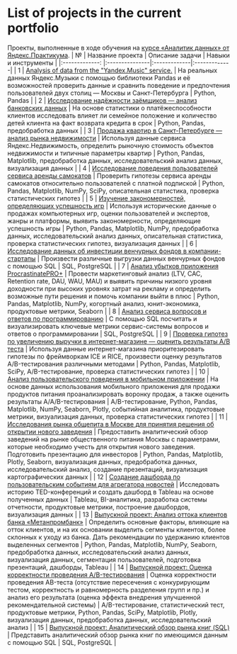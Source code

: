 # List of projects in the current portfolio

Проекты, выполненные в ходе обучения на [курсе «Аналитик данных» от Яндекс.Практикума](https://practicum.yandex.ru/data-analyst/).
| №  | Название проекта  | Описание задачи | Навыки и инструменты |
|:-------------: |:---------------|:-------------|:-------------|
| 1 | [Analysis of data from the "Yandex.Music" service.](https://github.com/Danyl1997/Portfolio/tree/main/1.%20%20Analysis%20of%20data%20from%20the%20%22Yandex.Music%22%20service.) | На реальных данных Яндекс.Музыки c помощью библиотеки Pandas и её возможностей проверить данные и сравнить поведение и предпочтения пользователей двух столиц — Москвы и Санкт-Петербурга | Python, Pandas |
| 2 | [Исследование надёжности заёмщиков — анализ банковских данных](https://github.com/alkondratova/practicum-projects/tree/main/2.%20%D0%98%D1%81%D1%81%D0%BB%D0%B5%D0%B4%D0%BE%D0%B2%D0%B0%D0%BD%D0%B8%D0%B5%20%D0%BD%D0%B0%D0%B4%D1%91%D0%B6%D0%BD%D0%BE%D1%81%D1%82%D0%B8%20%D0%B7%D0%B0%D1%91%D0%BC%D1%89%D0%B8%D0%BA%D0%BE%D0%B2) | На основе статистики о платёжеспособности клиентов исследовать влияет ли семейное положение и количество детей клиента на факт возврата кредита в срок | Python, Pandas, предобработка данных |
| 3 | [Продажа квартир в Санкт-Петербурге — анализ рынка недвижимости](https://github.com/alkondratova/practicum-projects/tree/main/3.%20%D0%90%D0%BD%D0%B0%D0%BB%D0%B8%D0%B7%20%D1%80%D1%8B%D0%BD%D0%BA%D0%B0%20%D0%BD%D0%B5%D0%B4%D0%B2%D0%B8%D0%B6%D0%B8%D0%BC%D0%BE%D1%81%D1%82%D0%B8) | Используя данные сервиса Яндекс.Недвижимость, определить рыночную стоимость объектов недвижимости и типичные параметры квартир | Python, Pandas, Matplotlib, предобработка данных, исследовательский анализ данных, визуализация данных |
| 4 | [Исследование поведения пользователей сервиса аренды самокатов](https://github.com/alkondratova/practicum-projects/tree/main/4.%20%D0%98%D1%81%D1%81%D0%BB%D0%B5%D0%B4%D0%BE%D0%B2%D0%B0%D0%BD%D0%B8%D0%B5%20%D0%BF%D0%BE%D0%B2%D0%B5%D0%B4%D0%B5%D0%BD%D0%B8%D1%8F%20%D0%BF%D0%BE%D0%BB%D1%8C%D0%B7%D0%BE%D0%B2%D0%B0%D1%82%D0%B5%D0%BB%D0%B5%D0%B9%20%D1%81%D0%B5%D1%80%D0%B2%D0%B8%D1%81%D0%B0%20%D0%B0%D1%80%D0%B5%D0%BD%D0%B4%D1%8B%20%D1%81%D0%B0%D0%BC%D0%BE%D0%BA%D0%B0%D1%82%D0%BE%D0%B2) | Проверить гипотезы сервиса аренды самокатов относительно пользователей с платной подпиской | Python, Pandas, Matplotlib, NumPy, SciPy, описательная статистика, проверка статистических гипотез |
| 5 | [Изучение закономерностей, определяющих успешность игр](https://github.com/alkondratova/practicum-projects/tree/main/5.%20%D0%98%D0%B7%D1%83%D1%87%D0%B5%D0%BD%D0%B8%D0%B5%20%D0%B7%D0%B0%D0%BA%D0%BE%D0%BD%D0%BE%D0%BC%D0%B5%D1%80%D0%BD%D0%BE%D1%81%D1%82%D0%B5%D0%B9%2C%20%D0%BE%D0%BF%D1%80%D0%B5%D0%B4%D0%B5%D0%BB%D1%8F%D1%8E%D1%89%D0%B8%D1%85%20%D1%83%D1%81%D0%BF%D0%B5%D1%88%D0%BD%D0%BE%D1%81%D1%82%D1%8C%20%D0%B8%D0%B3%D1%80) | Используя исторические данные о продажах компьютерных игр, оценки пользователей и экспертов, жанры и платформы, выявить закономерности, определяющие успешность игры  | Python, Pandas, Matplotlib, NumPy, предобработка данных, исследовательский анализ данных, описательная статистика, проверка статистических гипотез, визуализация данных |
| 6 | [Исследование данных об инвестиции венчурных фондов в компании-стартапы](https://github.com/alkondratova/practicum-projects/tree/main/6.%20%D0%98%D1%81%D1%81%D0%BB%D0%B5%D0%B4%D0%BE%D0%B2%D0%B0%D0%BD%D0%B8%D0%B5%20%D0%B4%D0%B0%D0%BD%D0%BD%D1%8B%D1%85%20%D0%BE%D0%B1%20%D0%B8%D0%BD%D0%B2%D0%B5%D1%81%D1%82%D0%B8%D1%86%D0%B8%D0%B8%20%D0%B2%D0%B5%D0%BD%D1%87%D1%83%D1%80%D0%BD%D1%8B%D1%85%20%D1%84%D0%BE%D0%BD%D0%B4%D0%BE%D0%B2%20%D0%B2%20%D0%BA%D0%BE%D0%BC%D0%BF%D0%B0%D0%BD%D0%B8%D0%B8-%D1%81%D1%82%D0%B0%D1%80%D1%82%D0%B0%D0%BF%D1%8B) | Произвести различные выгрузки данных венчурных фондов с помощью SQL | SQL, PostgreSQL |
| 7 | [Анализ убытков приложения ProcrastinatePRO+](https://github.com/alkondratova/practicum-projects/tree/main/7.%20%D0%90%D0%BD%D0%B0%D0%BB%D0%B8%D0%B7%20%D1%83%D0%B1%D1%8B%D1%82%D0%BA%D0%BE%D0%B2%20%D0%BF%D1%80%D0%B8%D0%BB%D0%BE%D0%B6%D0%B5%D0%BD%D0%B8%D1%8F%20ProcrastinatePRO%2B) | Провести маркетинговый анализ (LTV, CAC, Retention rate, DAU, WAU, MAU) и выявить причины низкого уровня доходности при высоких уровнях затрат на рекламу и определить возможные пути решения и помочь компании выйти в плюс | Python, Pandas, Matplotlib, NumPy, когортный анализ, юнит-экономика, продуктовые метрики, Seaborn  |
| 8 | [Анализ сервиса вопросов и ответов по программированию](https://github.com/alkondratova/practicum-projects/tree/main/8.%20%D0%90%D0%BD%D0%B0%D0%BB%D0%B8%D0%B7%20%D1%81%D0%B5%D1%80%D0%B2%D0%B8%D1%81%D0%B0%20%D0%B2%D0%BE%D0%BF%D1%80%D0%BE%D1%81%D0%BE%D0%B2%20%D0%B8%20%D0%BE%D1%82%D0%B2%D0%B5%D1%82%D0%BE%D0%B2%20%D0%BF%D0%BE%20%D0%BF%D1%80%D0%BE%D0%B3%D1%80%D0%B0%D0%BC%D0%BC%D0%B8%D1%80%D0%BE%D0%B2%D0%B0%D0%BD%D0%B8%D1%8E) | С помощью SQL посчитать и визуализировать ключевые метрики сервис-системы вопросов и ответов о программировании | SQL, PostgreSQL |
| 9 | [Проверка гипотез по увеличению выручки в интернет-магазине — оценить результаты A/B теста](https://github.com/alkondratova/practicum-projects/tree/main/9.%20%D0%9F%D1%80%D0%BE%D0%B2%D0%B5%D1%80%D0%BA%D0%B0%20%D0%B3%D0%B8%D0%BF%D0%BE%D1%82%D0%B5%D0%B7%20%D0%BF%D0%BE%20%D1%83%D0%B2%D0%B5%D0%BB%D0%B8%D1%87%D0%B5%D0%BD%D0%B8%D1%8E%20%D0%B2%D1%8B%D1%80%D1%83%D1%87%D0%BA%D0%B8%20%D0%B2%20%D0%B8%D0%BD%D1%82%D0%B5%D1%80%D0%BD%D0%B5%D1%82-%D0%BC%D0%B0%D0%B3%D0%B0%D0%B7%D0%B8%D0%BD%D0%B5) | Используя данные интернет-магазина приоритезировать гипотезы по фреймворкам ICE и RICE, произвести оценку результатов A/B-тестирования различными методами | Python, Pandas, Matplotlib, SciPy, A/B-тестирование, проверка статистических гипотез |
| 10 | [Анализ пользовательского поведения в мобильном приложении](https://github.com/alkondratova/practicum-projects/tree/main/10.%20%D0%90%D0%BD%D0%B0%D0%BB%D0%B8%D0%B7%20%D0%BF%D0%BE%D0%BB%D1%8C%D0%B7%D0%BE%D0%B2%D0%B0%D1%82%D0%B5%D0%BB%D1%8C%D1%81%D0%BA%D0%BE%D0%B3%D0%BE%20%D0%BF%D0%BE%D0%B2%D0%B5%D0%B4%D0%B5%D0%BD%D0%B8%D1%8F%20%D0%B2%20%D0%BC%D0%BE%D0%B1%D0%B8%D0%BB%D1%8C%D0%BD%D0%BE%D0%BC%20%D0%BF%D1%80%D0%B8%D0%BB%D0%BE%D0%B6%D0%B5%D0%BD%D0%B8%D0%B8) | На основе данных использования мобильного приложения для продажи продуктов питания проанализировать воронку продаж, а также оценить результаты A/A/B-тестирования  | A/B-тестирование, Python, Pandas, Matplotlib, NumPy, Seaborn, Plotly, событийная аналитика, продуктовые метрики, визуализация данных, проверка статистических гипотез |
| 11 | [Исследования рынка общепита в Москве для принятия решения об открытии нового заведения](https://github.com/alkondratova/practicum-projects/tree/main/11.%20%D0%98%D1%81%D1%81%D0%BB%D0%B5%D0%B4%D0%BE%D0%B2%D0%B0%D0%BD%D0%B8%D1%8F%20%D1%80%D1%8B%D0%BD%D0%BA%D0%B0%20%D0%BE%D0%B1%D1%89%D0%B5%D0%BF%D0%B8%D1%82%D0%B0%20%D0%B2%20%D0%9C%D0%BE%D1%81%D0%BA%D0%B2%D0%B5) | Предоставить аналитический обзор заведений на рынке общественного питания Москвы с параметрами, которые необходимо учесть для открытия нового заведения. Подготовить презентацию для инвесторов |  Python, Pandas, Matplotlib, Plotly, Seaborn, визуализация данных, предобработка данных, исследовательский анализ, создание презентаций, визуализация картографических данных |
| 12 | [Создание дашборда по пользовательским событиям для агрегатора новостей](https://github.com/alkondratova/practicum-projects/tree/main/12.%20%D0%A1%D0%BE%D0%B7%D0%B4%D0%B0%D0%BD%D0%B8%D0%B5%20%D0%B4%D0%B0%D1%88%D0%B1%D0%BE%D1%80%D0%B4%D0%B0%20%D0%BF%D0%BE%20%D0%BF%D0%BE%D0%BB%D1%8C%D0%B7%D0%BE%D0%B2%D0%B0%D1%82%D0%B5%D0%BB%D1%8C%D1%81%D0%BA%D0%B8%D0%BC%20%D1%81%D0%BE%D0%B1%D1%8B%D1%82%D0%B8%D1%8F%D0%BC%20%D0%B4%D0%BB%D1%8F%20%D0%B0%D0%B3%D1%80%D0%B5%D0%B3%D0%B0%D1%82%D0%BE%D1%80%D0%B0%20%D0%BD%D0%BE%D0%B2%D0%BE%D1%81%D1%82%D0%B5%D0%B9) | Исследовать историю TED-конференций и создать дашборд в Tableau на основе полученных данных | Tableau, BI-аналитика, разработка системы отчетности, продуктовые метрики, построение дашбордов, визуализация данных |
| 13 | [Выпускной проект: Анализ оттока клиентов банка «Метанпромбанк»](https://github.com/alkondratova/practicum-projects/tree/main/13.%20%D0%90%D0%BD%D0%B0%D0%BB%D0%B8%D0%B7%20%D0%BE%D1%82%D1%82%D0%BE%D0%BA%D0%B0%20%D0%BA%D0%BB%D0%B8%D0%B5%D0%BD%D1%82%D0%BE%D0%B2%20%D0%B1%D0%B0%D0%BD%D0%BA%D0%B0%20%C2%AB%D0%9C%D0%B5%D1%82%D0%B0%D0%BD%D0%BF%D1%80%D0%BE%D0%BC%D0%B1%D0%B0%D0%BD%D0%BA%C2%BB) | Определить основные факторы, влияющие на отток клиентов, и на их основании выделить сегменты клиентов, более склонных к уходу из банка. Дать рекомендации по удержанию клиентов выделенных сегментов | Python, Pandas, Matplotlib, NumPy, Seaborn, предобработка данных, исследовательский анализ данных, визуализация данных, сегментация пользователей, подготовка презентаций, дашборды, Tableau |
| 14 | [Выпускной проект: Оценка корректности проведения A/B-тестирования](https://github.com/alkondratova/practicum-projects/tree/main/14.%20%D0%98%D1%81%D1%81%D0%BB%D0%B5%D0%B4%D0%BE%D0%B2%D0%B0%D0%BD%D0%B8%D0%B5%20%D1%80%D0%B5%D0%B7%D1%83%D0%BB%D1%8C%D1%82%D0%B0%D1%82%D0%BE%D0%B2%20%D0%90%D0%92-%D1%82%D0%B5%D1%81%D1%82%D0%B8%D1%80%D0%BE%D0%B2%D0%B0%D0%BD%D0%B8%D1%8F) | Оценка корректности проведения AB-теста (отсутствие пересечения с конкурирующим тестом, корректность и равномерность разделения групп и пр.) и анализ его результата (оценка эффекта внедрения улучшенной рекомендательной системы) | A/B-тестирование, статистический тест, продуктовые метрики, Python, Pandas, SciPy, Matplotlib, Plotly, визуализация данных, предобработка данных, исследовательский анализ |
| 15 | [Выпускной проект: Аналитический обзор рынка книг (SQL)](https://github.com/alkondratova/practicum-projects/tree/main/15.%20%D0%90%D0%BD%D0%B0%D0%BB%D0%B8%D1%82%D0%B8%D1%87%D0%B5%D1%81%D0%BA%D0%B8%D0%B9%20%D0%BE%D0%B1%D0%B7%D0%BE%D1%80%20%D1%80%D1%8B%D0%BD%D0%BA%D0%B0%20%D0%BA%D0%BD%D0%B8%D0%B3)  | Представить аналитический обзор рынка книг по имеющимся данным с помощью SQL | SQL, PostgreSQL |
